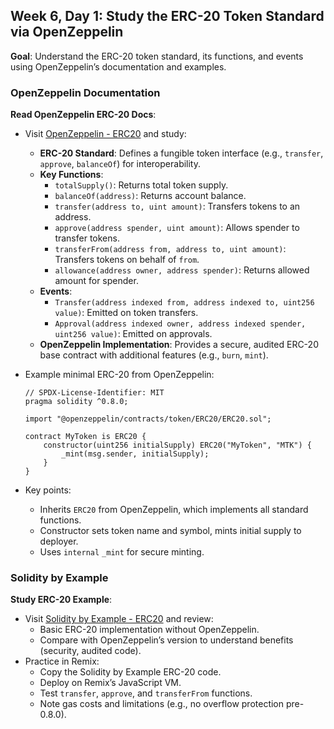 ## Week 6, Day 1: Study the ERC-20 Token Standard via OpenZeppelin

**Goal**: Understand the ERC-20 token standard, its functions, and events using OpenZeppelin’s documentation and examples.

### OpenZeppelin Documentation

**Read OpenZeppelin ERC-20 Docs**:

- Visit [OpenZeppelin - ERC20](https://docs.openzeppelin.com/contracts/5.x/api/token/erc20) and study:
  - **ERC-20 Standard**: Defines a fungible token interface (e.g., `transfer`, `approve`, `balanceOf`) for interoperability.
  - **Key Functions**:
    - `totalSupply()`: Returns total token supply.
    - `balanceOf(address)`: Returns account balance.
    - `transfer(address to, uint amount)`: Transfers tokens to an address.
    - `approve(address spender, uint amount)`: Allows spender to transfer tokens.
    - `transferFrom(address from, address to, uint amount)`: Transfers tokens on behalf of `from`.
    - `allowance(address owner, address spender)`: Returns allowed amount for spender.
  - **Events**:
    - `Transfer(address indexed from, address indexed to, uint256 value)`: Emitted on token transfers.
    - `Approval(address indexed owner, address indexed spender, uint256 value)`: Emitted on approvals.
  - **OpenZeppelin Implementation**: Provides a secure, audited ERC-20 base contract with additional features (e.g., `burn`, `mint`).
- Example minimal ERC-20 from OpenZeppelin:

  ```
  // SPDX-License-Identifier: MIT
  pragma solidity ^0.8.0;

  import "@openzeppelin/contracts/token/ERC20/ERC20.sol";

  contract MyToken is ERC20 {
      constructor(uint256 initialSupply) ERC20("MyToken", "MTK") {
          _mint(msg.sender, initialSupply);
      }
  }
  ```

- Key points:
  - Inherits `ERC20` from OpenZeppelin, which implements all standard functions.
  - Constructor sets token name and symbol, mints initial supply to deployer.
  - Uses `internal` `_mint` for secure minting.

### Solidity by Example

**Study ERC-20 Example**:

- Visit [Solidity by Example - ERC20](https://solidity-by-example.org/app/erc20/) and review:
  - Basic ERC-20 implementation without OpenZeppelin.
  - Compare with OpenZeppelin’s version to understand benefits (security, audited code).
- Practice in Remix:
  - Copy the Solidity by Example ERC-20 code.
  - Deploy on Remix’s JavaScript VM.
  - Test `transfer`, `approve`, and `transferFrom` functions.
  - Note gas costs and limitations (e.g., no overflow protection pre-0.8.0).
